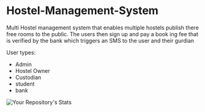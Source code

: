 # Hostel-Management-System
Multi Hostel management system that enables multiple hostels publish there free rooms to the public. The users then sign up and pay a book ing fee that is verified by the bank which triggers an SMS to the user and their gurdian

User types:
- Admin
- Hostel Owner
- Custodian
- student
- bank

![Your Repository's Stats](https://github-readme-stats.vercel.app/api/top-langs/?username=clovisamai&theme=blue-green)
